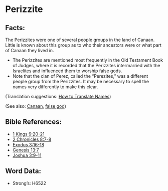 # Perizzite

## Facts:

The Perizzites were one of several people groups in the land of Canaan. Little is known about this group as to who their ancestors were or what part of Canaan they lived in.

* The Perizzites are mentioned most frequently in the Old Testament Book of Judges, where it is recorded that the Perizzites intermarried with the Israelites and influenced them to worship false gods.
* Note that the clan of Perez, called the “Perezites,” was a different people group from the Perizzites. It may be necessary to spell the names very differently to make this clear.

(Translation suggestions: [How to Translate Names](../../translate/translate-names))

(See also: [Canaan](../names/canaan.md), [false god](../kt/falsegod.md))

## Bible References:

* [1 Kings 9:20-21](rc://en/tn/help/1ki/09/20)
* [2 Chronicles 8:7-8](rc://en/tn/help/2ch/08/07)
* [Exodus 3:16-18](rc://en/tn/help/exo/03/16)
* [Genesis 13:7](rc://en/tn/help/gen/13/07)
* [Joshua 3:9-11](rc://en/tn/help/jos/03/09)

## Word Data:

* Strong’s: H6522
